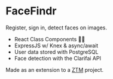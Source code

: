 # FaceFindr

Register, sign in, detect faces on images.

- React Class Components 👴🏻
- ExpressJS w/ Knex & async/await
- User data stored with PostgreSQL
- Face detection with the Clarifai API

Made as an extension to a [ZTM](https://zerotomastery.io) project.
